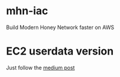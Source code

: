 # mhn-iac
Build Modern Honey Network faster on AWS
# EC2 userdata version
Just follow the [medium post](https://sclin0803.medium.com/the-easiest-installation-guide-of-mhn-server-on-aws-ec2-dc189bfcb579)

